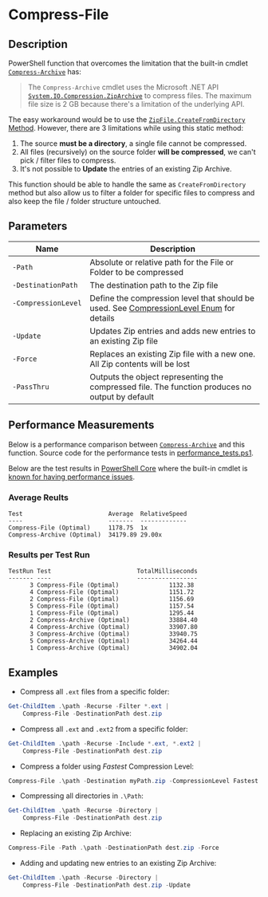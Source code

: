 # Compress-File

## Description

PowerShell function that overcomes the limitation that the built-in cmdlet [`Compress-Archive`](https://docs.microsoft.com/en-us/powershell/module/microsoft.powershell.archive/compress-archive?view=powershell-7.2) has:

> The `Compress-Archive` cmdlet uses the Microsoft .NET API [`System.IO.Compression.ZipArchive`](https://docs.microsoft.com/en-us/dotnet/api/system.io.compression.ziparchive?view=net-6.0) to compress files. The maximum file size is 2 GB because there's a limitation of the underlying API.

The easy workaround would be to use the [`ZipFile.CreateFromDirectory` Method](https://docs.microsoft.com/en-us/dotnet/api/system.io.compression.zipfile.createfromdirectory?view=net-6.0#system-io-compression-zipfile-createfromdirectory(system-string-system-string)). However, there are 3 limitations while using this static method:

   1. The source __must be a directory__, a single file cannot be compressed.
   2. All files (recursively) on the source folder __will be compressed__, we can't pick / filter files to compress.
   3. It's not possible to __Update__ the entries of an existing Zip Archive.

This function should be able to handle the same as `CreateFromDirectory` method but also allow us to filter a folder for specific files to compress and also keep the file / folder structure untouched.

## Parameters

| Name | Description |
| ---  | --- |
| `-Path` | Absolute or relative path for the File or Folder to be compressed |
| `-DestinationPath` | The destination path to the Zip file
| `-CompressionLevel` &nbsp; &nbsp; | Define the compression level that should be used. See [CompressionLevel Enum](https://docs.microsoft.com/en-us/dotnet/api/system.io.compression.compressionlevel?view=net-6.0) for details
| `-Update` | Updates Zip entries and adds new entries to an existing Zip file
| `-Force` | Replaces an existing Zip file with a new one. All Zip contents will be lost
| `-PassThru` | Outputs the object representing the compressed file. The function produces no output by default

## Performance Measurements

Below is a performance comparison between [`Compress-Archive`](https://docs.microsoft.com/en-us/powershell/module/microsoft.powershell.archive/compress-archive?view=powershell-7.2) and this function. Source code for the performance tests in [performance_tests.ps1](performance_tests.ps1).

Below are the test results in [PowerShell Core](https://github.com/PowerShell/PowerShell) where the built-in cmdlet is [known for having performance issues](https://github.com/PowerShell/Microsoft.PowerShell.Archive/issues/78).

### Average Reults

```none
Test                        Average  RelativeSpeed
----                        -------  -------------
Compress-File (Optimal)     1178.75  1x
Compress-Archive (Optimal)  34179.89 29.00x
```

### Results per Test Run

```none
TestRun Test                        TotalMilliseconds
------- ----                        -----------------
      3 Compress-File (Optimal)              1132.38
      4 Compress-File (Optimal)              1151.72
      2 Compress-File (Optimal)              1156.69
      5 Compress-File (Optimal)              1157.54
      1 Compress-File (Optimal)              1295.44
      2 Compress-Archive (Optimal)           33884.40
      4 Compress-Archive (Optimal)           33907.80
      3 Compress-Archive (Optimal)           33940.75
      5 Compress-Archive (Optimal)           34264.44
      1 Compress-Archive (Optimal)           34902.04
```

## Examples

- Compress all `.ext` files from a specific folder:

```powershell
Get-ChildItem .\path -Recurse -Filter *.ext |
    Compress-File -DestinationPath dest.zip
```

- Compress all `.ext` and `.ext2` from a specific folder:

```powershell
Get-ChildItem .\path -Recurse -Include *.ext, *.ext2 |
    Compress-File -DestinationPath dest.zip
```

- Compress a folder using _Fastest_ Compression Level:

```powershell
Compress-File .\path -Destination myPath.zip -CompressionLevel Fastest
```

- Compressing all directories in `.\Path`:

```powershell
Get-ChildItem .\path -Recurse -Directory |
    Compress-File -DestinationPath dest.zip
```

- Replacing an existing Zip Archive:

```powershell
Compress-File -Path .\path -DestinationPath dest.zip -Force
```

- Adding and updating new entries to an existing Zip Archive:

```powershell
Get-ChildItem .\path -Recurse -Directory |
    Compress-File -DestinationPath dest.zip -Update
```
